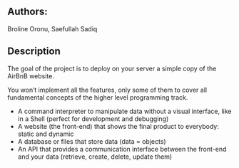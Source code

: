 ## Authors:

Broline Oronu, Saefullah Sadiq

## Description

The goal of the project is to deploy on your server a simple copy of the AirBnB website.

You won’t implement all the features, only some of them to cover all fundamental concepts of the higher level programming track.

* A command interpreter to manipulate data without a visual interface, like in a Shell (perfect for development and debugging)
* A website (the front-end) that shows the final product to everybody: static and dynamic
* A database or files that store data (data = objects)
* An API that provides a communication interface between the front-end and your data (retrieve, create, delete, update them)
